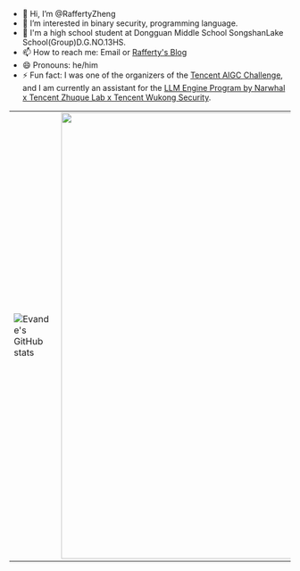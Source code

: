 - 👋 Hi, I’m @RaffertyZheng
- 👀 I’m interested in binary security, programming language.
- 🏫 I'm a high school student at Dongguan Middle School SongshanLake School(Group)D.G.NO.13HS.
- 📫 How to reach me: Email or [Rafferty's Blog](https://RaffertyZheng.github.io/)
- 😄 Pronouns: he/him
- ⚡ Fun fact: I was one of the organizers of the [Tencent AIGC Challenge](https://bbs.kanxue.com/thread-286577.htm), and I am currently an assistant for the [LLM Engine Program by Narwhal x Tencent Zhuque Lab x Tencent Wukong Security](https://securenexuslab.github.io/2025/07/16/LLM-engine-plan/).

  
<table>
  <tr>
    <td>
      <img src="https://github-readme-stats.vercel.app/api?username=RaffertyZheng" alt="Evande's GitHub stats" />
    </td>
    <td>
      <img height="800px" src="https://github-readme-stats.vercel.app/api/top-langs/?username=RaffertyZheng&layout=compact&theme=light&hide=javascript,html,css,ejs" />
    </td>
  </tr>
</table>



